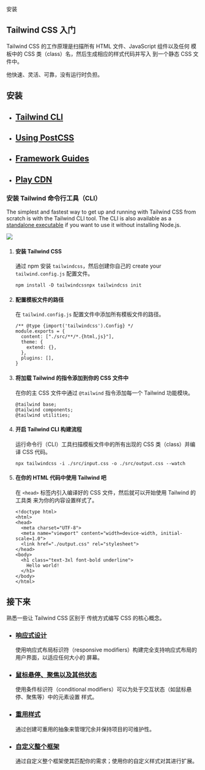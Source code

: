 安装

## Tailwind CSS 入门

Tailwind CSS 的工作原理是扫描所有 HTML 文件、JavaScript 组件以及任何 模板中的 CSS 类（class）名，然后生成相应的样式代码并写入 到一个静态 CSS 文件中。

他快速、灵活、可靠，没有运行时负担。

## 安装

+   ## [Tailwind CLI](https://www.tailwindcss.cn/docs/installation)
    
+   ## [Using PostCSS](https://www.tailwindcss.cn/docs/installation/using-postcss)
    
+   ## [Framework Guides](https://www.tailwindcss.cn/docs/installation/framework-guides)
    
+   ## [Play CDN](https://www.tailwindcss.cn/docs/installation/play-cdn)
    

### 安装 Tailwind 命令行工具（CLI）

The simplest and fastest way to get up and running with Tailwind CSS from scratch is with the Tailwind CLI tool. The CLI is also available as a [standalone executable](https://www.tailwindcss.cn/blog/standalone-cli) if you want to use it without installing Node.js.

![](https://www.tailwindcss.cn/_next/static/media/installation.50c59fdd.jpg)

1.  #### 安装 Tailwind CSS
    
    通过 npm 安装 `tailwindcss`，然后创建你自己的 create your `tailwind.config.js` 配置文件。
    
    ```text
    npm install -D tailwindcssnpx tailwindcss init
    ```
    
2.  #### 配置模板文件的路径
    
    在 `tailwind.config.js` 配置文件中添加所有模板文件的路径。
    
    ```text
    /** @type {import('tailwindcss').Config} */
    module.exports = {
      content: ["./src/**/*.{html,js}"],
      theme: {
        extend: {},
      },
      plugins: [],
    }
    ```
    
3.  #### 将加载 Tailwind 的指令添加到你的 CSS 文件中
    
    在你的主 CSS 文件中通过 `@tailwind` 指令添加每一个 Tailwind 功能模块。
    
    ```text
    @tailwind base;
    @tailwind components;
    @tailwind utilities;
    ```
    
4.  #### 开启 Tailwind CLI 构建流程
    
    运行命令行（CLI）工具扫描模板文件中的所有出现的 CSS 类（class）并编译 CSS 代码。
    
    ```text
    npx tailwindcss -i ./src/input.css -o ./src/output.css --watch
    ```
    
5.  #### 在你的 HTML 代码中使用 Tailwind 吧
    
    在 `<head>` 标签内引入编译好的 CSS 文件，然后就可以开始使用 Tailwind 的工具类 来为你的内容设置样式了。
    
    ```text
    <!doctype html>
    <html>
    <head>
      <meta charset="UTF-8">
      <meta name="viewport" content="width=device-width, initial-scale=1.0">
      <link href="./output.css" rel="stylesheet">
    </head>
    <body>
      <h1 class="text-3xl font-bold underline">
        Hello world!
      </h1>
    </body>
    </html>
    ```
    

## 接下来

熟悉一些让 Tailwind CSS 区别于 传统方式编写 CSS 的核心概念。

+   ### [响应式设计](https://www.tailwindcss.cn/docs/responsive-design)
    
    使用响应式布局标识符（responsive modifiers）构建完全支持响应式布局的用户界面，以适应任何大小的 屏幕。
    
+   ### [鼠标悬停、聚焦以及其他状态](https://www.tailwindcss.cn/docs/hover-focus-and-other-states)
    
    使用条件标识符（conditional modifiers）可以为处于交互状态（如鼠标悬停、聚焦等）中的元素设置 样式。
    
+   ### [重用样式](https://www.tailwindcss.cn/docs/reusing-styles)
    
    通过创建可重用的抽象来管理冗余并保持项目的可维护性。
    
+   ### [自定义整个框架](https://www.tailwindcss.cn/docs/adding-custom-styles)
    
    通过自定义整个框架使其匹配你的需求；使用你的自定义样式对其进行扩展。